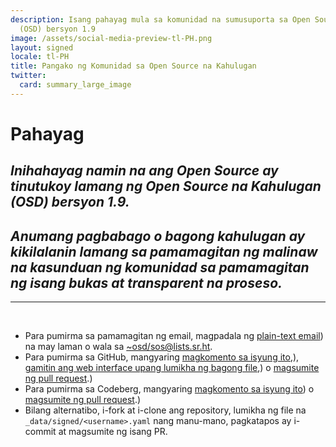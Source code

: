 ```yaml
---
description: Isang pahayag mula sa komunidad na sumusuporta sa Open Source na Kahulugan
  (OSD) bersyon 1.9
image: /assets/social-media-preview-tl-PH.png
layout: signed
locale: tl-PH
title: Pangako ng Komunidad sa Open Source na Kahulugan
twitter:
  card: summary_large_image
---
```

# **Pahayag**

## *Inihahayag namin na ang Open Source ay tinutukoy lamang ng Open Source na Kahulugan (OSD) bersyon 1.9.*

## *Anumang pagbabago o bagong kahulugan ay kikilalanin lamang sa pamamagitan ng malinaw na kasunduan ng komunidad sa pamamagitan ng isang bukas at transparent na proseso.*

---
<br>

- Para pumirma sa pamamagitan ng email, magpadala ng [plain-text email](https://useplaintext.email/)) na may laman o wala sa [~osd/sos@lists.sr.ht](mailto:~osd/sos@lists.sr.ht).
- Para pumirma sa GitHub, mangyaring [magkomento sa isyung ito](https://github.com/OpenSourceDefinition/sos/issues/1),), [gamitin ang web interface upang lumikha ng bagong file](https://github.com/OpenSourceDefinition/sos/new/main/_data/signed),) o [magsumite ng pull request](https://github.com/OpenSourceDefinition/sos/pulls).)
- Para pumirma sa Codeberg, mangyaring [magkomento sa isyung ito](https://codeberg.org/osd/sos/issues/1)) o [magsumite ng pull request](https://codeberg.org/osd/sos/pulls).)
- Bilang alternatibo, i-fork at i-clone ang repository, lumikha ng file na `_data/signed/<username>.yaml` nang manu-mano, pagkatapos ay i-commit at magsumite ng isang PR.